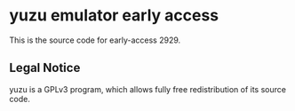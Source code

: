 yuzu emulator early access
=============

This is the source code for early-access 2929.

## Legal Notice

yuzu is a GPLv3 program, which allows fully free redistribution of its source code.
